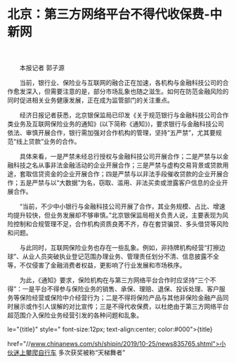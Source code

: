 # 北京：第三方网络平台不得代收保费-中新网

　　

　　本报记者 郭子源

　　当前，银行业、保险业与互联网的融合正在加速，各机构与金融科技公司的合作愈发深入，但需要注意的是，部分市场乱象也随之滋生。如何在防范金融风险的同时促进相关业务健康发展，正在成为监管部门的关注重点。

　　经济日报记者获悉，北京银保监局已印发《关于规范银行与金融科技公司合作类业务及互联网保险业务的通知》(以下简称《通知》)，要求银行与金融科技公司依法、审慎开展合作，银行需加强对合作机构的管理，坚持“五严禁”，尤其要规范“线上贷款”业务的合作。

　　具体来看，一是严禁未经总行授权与金融科技公司开展合作；二是严禁与以金融科技之名从事非法金融活动的企业开展合作；三是严禁与虚构交易背景或贷款用途，套取信贷资金的企业开展合作；四是严禁与以非法手段催收贷款的企业开展合作；五是严禁与以“大数据”为名，窃取、滥用、非法买卖或泄露客户信息的企业开展合作。

　　“当前，不少中小银行与金融科技公司开展了合作，其业务规模、占比、增速均提升较快，但业务发展却不够审慎。”北京银保监局相关负责人说，主要表现为风险控制和合规管理不足，合作机构资质良莠不齐，存在套贷骗贷、多头借贷等风险和问题。

　　与此同时，互联网保险业务也存在一些乱象。例如，非持牌机构经营“打擦边球”、从业人员突破执业登记范围办理业务、管理责任划分不清、信息披露不全等，不仅侵害了金融消费者权益，更影响了行业发展和市场秩序。

　　为此，《通知》要求，保险机构在与第三方网络平台合作时应坚持“三个不得”：一是平台不得参与保险业务的销售、承保、理赔、退保、投诉处理、客户服务等保险经营或保险中介经营行为；二是不得将保险产品与其他非保险金融产品同时展示或作引人误解的对比宣传；三是不得代收保费，以杜绝由于第三方网络平台超范围介入保险业务经营引发的各种问题和乱象。

le="{title}" style=" font-size:12px; text-align:center; color:#000">{title}

href="//www.chinanews.com/sh/shipin/2019/10-25/news835765.shtml">小伙迷上攀爬自行车 多次获奖被称“天梯舞者”
